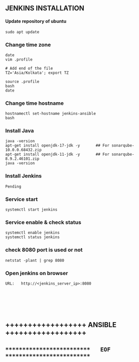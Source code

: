 ## JENKINS INSTALLATION

#### Update repository of ubuntu
```
sudo apt update
```

### Change time zone
```
date
vim .profile

# Add end of the file
TZ='Asia/Kolkata'; export TZ

source .profile
bash
date
```

### Change time hostname
```
hostnamectl set-hostname jenkins-ansible
bash
```

### Install Java
```
java -version
apt-get install openjdk-17-jdk -y       ## For sonarqube-10.0.0.68432.zip
apt-get install openjdk-11-jdk -y       ## For sonarqube-8.9.2.46101.zip
java -version         
```

### Install Jenkins
```
Pending
```

### Service start
```
systemctl start jenkins
```

### Service enable & check status
```
systemctl enable jenkins
systemctl status jenkins
```

### check 8080 port is used or not
```
netstat -plant | grep 8080
```

### Open jenkins on browser
```
URL:   http://<jenkins_server_ip>:8080
```

<br/>
<br/>
<br/>
<br/>

## ++++++++++++++++++ ANSIBLE ++++++++++++++++++



## `*************************   EOF   *************************`